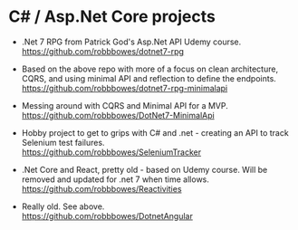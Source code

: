 # C# / Asp.Net Core projects

* .Net 7 RPG from Patrick God's Asp.Net API Udemy course.  
https://github.com/robbbowes/dotnet7-rpg

* Based on the above repo with more of a focus on clean architecture, CQRS, and using minimal API and reflection to define the endpoints.  
https://github.com/robbbowes/dotnet7-rpg-minimalapi


* Messing around with CQRS and Minimal API for a MVP.  
https://github.com/robbbowes/DotNet7-MinimalApi


* Hobby project to get to grips with C# and .net - creating an API to track Selenium test failures.  
https://github.com/robbbowes/SeleniumTracker


* .Net Core and React, pretty old - based on Udemy course.  Will be removed and updated for .net 7 when time allows.  
https://github.com/robbbowes/Reactivities


* Really old.  See above.  
https://github.com/robbbowes/DotnetAngular
